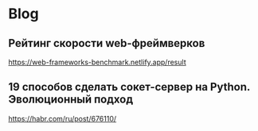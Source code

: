 # Blog

## Рейтинг скорости web-фреймверков  
https://web-frameworks-benchmark.netlify.app/result

## 19 способов сделать сокет-сервер на Python. Эволюционный подход  
https://habr.com/ru/post/676110/
